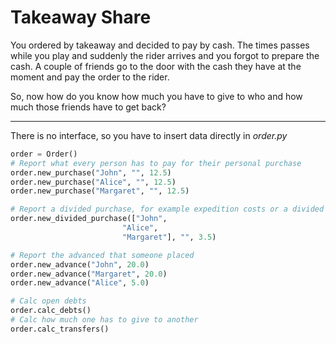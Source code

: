 # Takeaway Share

You ordered by takeaway and decided to pay by cash. The times passes while you play and suddenly the rider arrives and you forgot to prepare the cash.
A couple of friends go to the door with the cash they have at the moment and pay the order to the rider.

So, now how do you know how much you have to give to who and how much those friends have to get back?

---

There is no interface, so you have to insert data directly in *order.py*


```python
order = Order()
# Report what every person has to pay for their personal purchase
order.new_purchase("John", "", 12.5)
order.new_purchase("Alice", "", 12.5)
order.new_purchase("Margaret", "", 12.5)

# Report a divided purchase, for example expedition costs or a divided item
order.new_divided_purchase(["John",
                         "Alice",
                         "Margaret"], "", 3.5)

# Report the advanced that someone placed
order.new_advance("John", 20.0)
order.new_advance("Margaret", 20.0)
order.new_advance("Alice", 5.0)

# Calc open debts
order.calc_debts()
# Calc how much one has to give to another
order.calc_transfers()
```
